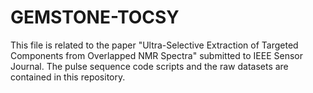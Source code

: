 # GEMSTONE-TOCSY
This file is related to the paper "Ultra-Selective Extraction of Targeted Components from Overlapped NMR Spectra" submitted to IEEE Sensor Journal.
The pulse sequence code scripts and the raw datasets are contained in this repository.
